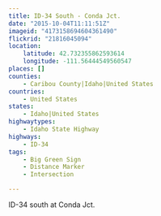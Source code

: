 ```yaml
---
title: ID-34 South - Conda Jct.
date: "2015-10-04T11:11:51Z"
imageid: "4173158694604361490"
flickrid: "21816045094"
location:
    latitude: 42.732355862593614
    longitude: -111.56444549560547
places: []
counties:
    - Caribou County|Idaho|United States
countries:
    - United States
states:
    - Idaho|United States
highwaytypes:
    - Idaho State Highway
highways:
    - ID-34
tags:
    - Big Green Sign
    - Distance Marker
    - Intersection

---
```

ID-34 south at Conda Jct.